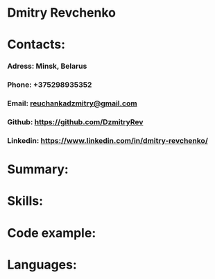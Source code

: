 # Dmitry Revchenko

# **Contacts**:

### **Adress**: Minsk, Belarus

### **Phone**: +375298935352

### **Email**: reuchankadzmitry@gmail.com

### **Github**: https://github.com/DzmitryRev

### **Linkedin**: https://www.linkedin.com/in/dmitry-revchenko/

# **Summary**:

# **Skills**:

# **Code example**:

# **Languages**:
